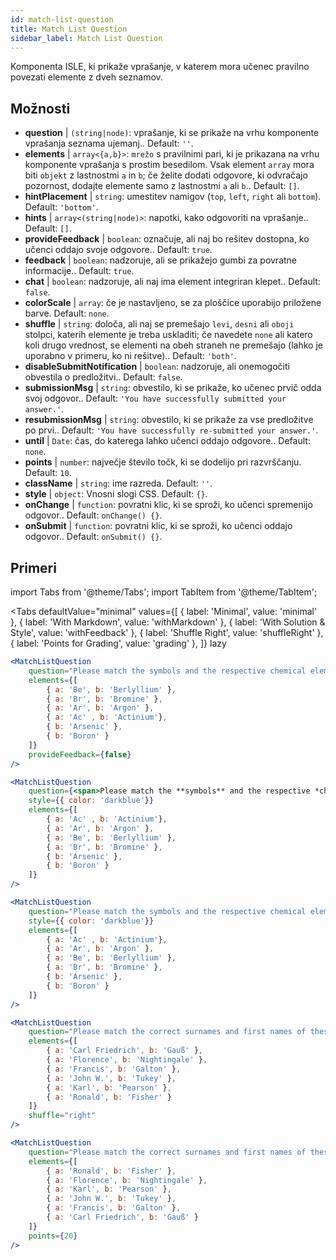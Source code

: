 ```yaml
---
id: match-list-question 
title: Match List Question
sidebar_label: Match List Question
---
```


Komponenta ISLE, ki prikaže vprašanje, v katerem mora učenec pravilno povezati elemente z dveh seznamov.

## Možnosti

* __question__ | `(string|node)`: vprašanje, ki se prikaže na vrhu komponente vprašanja seznama ujemanj.. Default: `''`.
* __elements__ | `array<{a,b}>`: `mrežo` s pravilnimi pari, ki je prikazana na vrhu komponente vprašanja s prostim besedilom. Vsak element `array` mora biti `objekt` z lastnostmi `a` in `b`; če želite dodati odgovore, ki odvračajo pozornost, dodajte elemente samo z lastnostmi `a` ali `b`.. Default: `[]`.
* __hintPlacement__ | `string`: umestitev namigov (`top`, `left`, `right` ali `bottom`). Default: `'bottom'`.
* __hints__ | `array<(string|node)>`: napotki, kako odgovoriti na vprašanje.. Default: `[]`.
* __provideFeedback__ | `boolean`: označuje, ali naj bo rešitev dostopna, ko učenci oddajo svoje odgovore.. Default: `true`.
* __feedback__ | `boolean`: nadzoruje, ali se prikažejo gumbi za povratne informacije.. Default: `true`.
* __chat__ | `boolean`: nadzoruje, ali naj ima element integriran klepet.. Default: `false`.
* __colorScale__ | `array`: če je nastavljeno, se za ploščice uporabijo priložene barve. Default: `none`.
* __shuffle__ | `string`: določa, ali naj se premešajo `levi`, `desni` ali `oboji` stolpci, katerih elemente je treba uskladiti; če navedete `none` ali katero koli drugo vrednost, se elementi na obeh straneh ne premešajo (lahko je uporabno v primeru, ko ni rešitve).. Default: `'both'`.
* __disableSubmitNotification__ | `boolean`: nadzoruje, ali onemogočiti obvestila o predložitvi.. Default: `false`.
* __submissionMsg__ | `string`: obvestilo, ki se prikaže, ko učenec prvič odda svoj odgovor.. Default: `'You have successfully submitted your answer.'`.
* __resubmissionMsg__ | `string`: obvestilo, ki se prikaže za vse predložitve po prvi.. Default: `'You have successfully re-submitted your answer.'`.
* __until__ | `Date`: čas, do katerega lahko učenci oddajo odgovore.. Default: `none`.
* __points__ | `number`: največje število točk, ki se dodelijo pri razvrščanju. Default: `10`.
* __className__ | `string`: ime razreda. Default: `''`.
* __style__ | `object`: Vnosni slogi CSS. Default: `{}`.
* __onChange__ | `function`: povratni klic, ki se sproži, ko učenci spremenijo odgovor.. Default: `onChange() {}`.
* __onSubmit__ | `function`: povratni klic, ki se sproži, ko učenci oddajo odgovor.. Default: `onSubmit() {}`.


## Primeri

import Tabs from '@theme/Tabs';
import TabItem from '@theme/TabItem';

<Tabs
    defaultValue="minimal"
    values={[
        { label: 'Minimal', value: 'minimal' },
        { label: 'With Markdown', value: 'withMarkdown' },
        { label: 'With Solution & Style', value: 'withFeedback' },
        { label: 'Shuffle Right', value: 'shuffleRight' },
        { label: 'Points for Grading', value: 'grading' },
    ]}
    lazy
>

<TabItem value="minimal">

```jsx live
<MatchListQuestion
    question="Please match the symbols and the respective chemical element."
    elements={[
        { a: 'Be', b: 'Berlyllium' },
        { a: 'Br', b: 'Bromine' },
        { a: 'Ar', b: 'Argon' },
        { a: 'Ac' , b: 'Actinium'},
        { b: 'Arsenic' },
        { b: 'Boron' }
    ]}
    provideFeedback={false}
/>
```
</TabItem>

<TabItem value="withMarkdown">

```jsx live
<MatchListQuestion
    question={<span>Please match the **symbols** and the respective *chemical* element.</span>}
    style={{ color: 'darkblue'}}
    elements={[
        { a: 'Ac' , b: 'Actinium'},
        { a: 'Ar', b: 'Argon' },
        { a: 'Be', b: 'Berlyllium' },
        { a: 'Br', b: 'Bromine' },
        { b: 'Arsenic' },
        { b: 'Boron' }
    ]}
/>
```
</TabItem>

<TabItem value="withFeedback">

```jsx live
<MatchListQuestion
    question="Please match the symbols and the respective chemical element."
    style={{ color: 'darkblue'}}
    elements={[
        { a: 'Ac' , b: 'Actinium'},
        { a: 'Ar', b: 'Argon' },
        { a: 'Be', b: 'Berlyllium' },
        { a: 'Br', b: 'Bromine' },
        { b: 'Arsenic' },
        { b: 'Boron' }
    ]}
/>
```
</TabItem>

<TabItem value="shuffleRight">

```jsx live
<MatchListQuestion
    question="Please match the correct surnames and first names of these statisticians."
    elements={[
        { a: 'Carl Friedrich', b: 'Gauß' },
        { a: 'Florence', b: 'Nightingale' },
        { a: 'Francis', b: 'Galton' },
        { a: 'John W.', b: 'Tukey' },
        { a: 'Karl', b: 'Pearson' },
        { a: 'Ronald', b: 'Fisher' }
    ]}
    shuffle="right"
/>
```
</TabItem>

<TabItem value="grading">

```jsx live
<MatchListQuestion
    question="Please match the correct surnames and first names of these statisticians."
    elements={[
        { a: 'Ronald', b: 'Fisher' },
        { a: 'Florence', b: 'Nightingale' },
        { a: 'Karl', b: 'Pearson' },
        { a: 'John W.', b: 'Tukey' },
        { a: 'Francis', b: 'Galton' },
        { a: 'Carl Friedrich', b: 'Gauß' }
    ]}
    points={20}
/>
```
</TabItem>

</Tabs>
